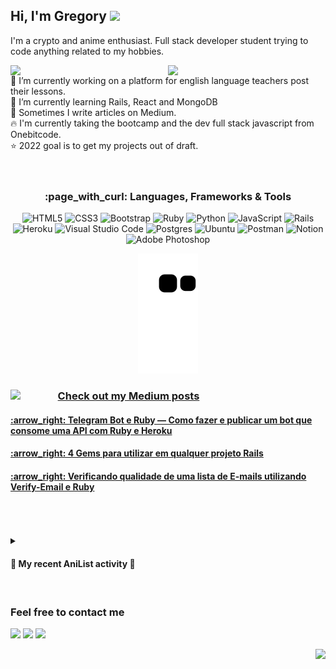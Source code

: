 ## Hi, I'm Gregory <img src="https://media4.giphy.com/media/QmH8OnsBQvC4yn8BnX/giphy.gif?cid=ecf05e47ymoug6yz2xbd3dq238xdz0hvjz4b2z9vr30x5vre&rid=giphy.gif&ct=s" height="37" />
I'm a crypto and anime enthusiast. Full stack developer student trying to code anything related to my hobbies.

[<img align="right" width="50%" src="https://github-readme-stats-ouuan.vercel.app/api?username=Gregory280&theme=dark&show_icons=true">](https://metrics.lecoq.io/ouuan#gh-dark-mode-only)
[<img align="right" width="50%" src="https://github-readme-stats-ouuan.vercel.app/api?username=Gregory280&show_icons=true">](https://metrics.lecoq.io/ouuan#gh-light-mode-only)

🔭 I’m currently working on a platform for english language teachers post their lessons. <br>
🌱 I’m currently learning Rails, React and MongoDB <br>
📝 Sometimes I write articles on Medium. <br>
:fire: I'm currently taking the bootcamp and the dev full stack javascript from Onebitcode. <br>
:star: 2022 goal is to get my projects out of draft.<br>
<br><br>
<div align="center">
  
  <h3>:page_with_curl: Languages, Frameworks & Tools</h3>

![HTML5](https://img.shields.io/badge/html5-%23E34F26.svg?style=for-the-badge&logo=html5&logoColor=white)
![CSS3](https://img.shields.io/badge/css3-%231572B6.svg?style=for-the-badge&logo=css3&logoColor=white)
![Bootstrap](https://img.shields.io/badge/bootstrap-%23563D7C.svg?style=for-the-badge&logo=bootstrap&logoColor=white)
![Ruby](https://img.shields.io/badge/ruby-%23CC342D.svg?style=for-the-badge&logo=ruby&logoColor=white)
![Python](https://img.shields.io/badge/python-3670A0?style=for-the-badge&logo=python&logoColor=ffdd54)
![JavaScript](https://img.shields.io/badge/javascript-%23323330.svg?style=for-the-badge&logo=javascript&logoColor=%23F7DF1E)
![Rails](https://img.shields.io/badge/rails-%23CC0000.svg?style=for-the-badge&logo=ruby-on-rails&logoColor=white)
![Heroku](https://img.shields.io/badge/heroku-%23430098.svg?style=for-the-badge&logo=heroku&logoColor=white)
![Visual Studio Code](https://img.shields.io/badge/Visual%20Studio%20Code-0078d7.svg?style=for-the-badge&logo=visual-studio-code&logoColor=white)
![Postgres](https://img.shields.io/badge/postgres-%23316192.svg?style=for-the-badge&logo=postgresql&logoColor=white)
![Ubuntu](https://img.shields.io/badge/Ubuntu-E95420?style=for-the-badge&logo=ubuntu&logoColor=white)
![Postman](https://img.shields.io/badge/Postman-FF6C37?style=for-the-badge&logo=postman&logoColor=white)
![Notion](https://img.shields.io/badge/Notion-%23000000.svg?style=for-the-badge&logo=notion&logoColor=white)
![Adobe Photoshop](https://img.shields.io/badge/adobe%20photoshop-%2331A8FF.svg?style=for-the-badge&logo=adobe%20photoshop&logoColor=white)


  ![Snake animation](https://github.com/Gregory280/Gregory280/blob/output/github-contribution-grid-snake.svg)
 
</div>
<div align="center">
  <img align="left" width="15%" src="https://i.imgur.com/SIQdKfs.png" />
  <div align="left">
    <h3><ins>Check out my Medium posts</ins></h3>
      <h4><a href='https://medium.com/@gregorymayer/telegram-bot-e-ruby-como-fazer-e-publicar-um-bot-que-consome-uma-api-com-ruby-e-heroku- 6b3f453bf344'>:arrow_right: Telegram Bot e Ruby — Como fazer e publicar um bot que consome uma API com Ruby e Heroku</a></h4>
      <h4><a href='https://medium.com/@gregorymayer/4-gems-para-utilizar-em-qualquer-projeto-rails-838005190e98'>:arrow_right: 4 Gems para utilizar em qualquer projeto Rails</a></h4>
      <h4><a href='https://medium.com/@gregorymayer/verificando-qualidade-de-uma-base-e-mails-utilizando-verify-email-e-ruby-777bac85afad'>:arrow_right: Verificando qualidade de uma lista de E-mails utilizando Verify-Email e Ruby</a></h4>
   </div>
</div>
<br><br><br>
<details>
<summary>
  <h4>🌸 My recent AniList activity 🌸</h4><br>
</summary>
<img align="left" width="23%" src="https://i.pinimg.com/originals/a9/64/16/a964169eb7c7222ea1b9b8c83742513b.jpg" />
<div align="left">
<!-- ANILIST_ACTIVITY:start -->

-   📺 Completed [TIGER & BUNNY 2](https://anilist.co/anime/117197) (05:19, 31 May 2023)
-   📺 Completed [Uncle from Another World](https://anilist.co/anime/135806) (06:53, 11 May 2023)
-   📺 Completed [Lycoris Recoil](https://anilist.co/anime/143270) (06:11, 22 April 2023)
-   📺 Completed [BOCCHI THE ROCK!](https://anilist.co/anime/130003) (14:13, 19 April 2023)
-   📺 Completed [SPY x FAMILY](https://anilist.co/anime/140960) (06:56, 11 March 2023)
-   📺 Watched episode 6 of [BOFURI: I Don't Want to Get Hurt, so I'll Max Out My Defense. Season 2](https://anilist.co/anime/116867) (07:55, 06 March 2023)
-   📺 Plans to watch [Hell’s Paradise](https://anilist.co/anime/128893) (07:51, 06 March 2023)
-   📺 Plans to watch [Demon Slayer: Kimetsu no Yaiba Swordsmith Village Arc](https://anilist.co/anime/145139) (07:51, 06 March 2023)

<!-- ANILIST_ACTIVITY:end -->
  </div>
  <br>
</details>

 
<h3>Feel free to contact me</h3>

[<img src="https://img.shields.io/badge/Telegram-@gnm280-blue">](https://t.me/gnm280)
[<img src="https://img.shields.io/badge/LinkedIn-Gregory Mayer-green">](https://www.linkedin.com/in/gregory-nicholas-mayer-373742232/)
[<img src="https://img.shields.io/badge/Email-gregory.nicholas.mayer@hotmail.com-orange">](mailto:gregory.nicholas.mayer@hotmail.com)

<div align="right">
  
  ![](https://komarev.com/ghpvc/?username=Gregory280&color=green&style=for-the-badge)
  
</div>


